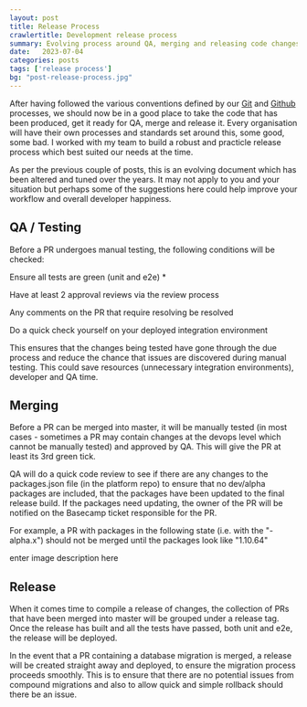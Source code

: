 ```yaml
---
layout: post
title: Release Process
crawlertitle: Development release process
summary: Evolving process around QA, merging and releasing code changes
date:   2023-07-04
categories: posts
tags: ['release process']
bg: "post-release-process.jpg"
---
```


After having followed the various conventions defined by our [Git]() and [Github]() processes, we should now be in a good place to take the code that has been produced, get it ready for QA, merge and release it. Every organisation will have their own processes and standards set around this, some good, some bad. I worked with my team to build a robust and practicle release process which best suited our needs at the time.

As per the previous couple of posts, this is an evolving document which has been altered and tuned over the years. It may not apply to you and your situation but perhaps some of the suggestions here could help improve your workflow and overall developer happiness.

## QA / Testing
Before a PR undergoes manual testing, the following conditions will be checked:

Ensure all tests are green (unit and e2e) *

Have at least 2 approval reviews via the review process

Any comments on the PR that require resolving be resolved

Do a quick check yourself on your deployed integration environment

This ensures that the changes being tested have gone through the due process and reduce the chance that issues are discovered during manual testing. This could save resources (unnecessary integration environments), developer and QA time.

## Merging
Before a PR can be merged into master, it will be manually tested (in most cases - sometimes a PR may contain changes at the devops level which cannot be manually tested) and approved by QA. This will give the PR at least its 3rd green tick.

QA will do a quick code review to see if there are any changes to the packages.json file (in the platform repo) to ensure that no dev/alpha packages are included, that the packages have been updated to the final release build. If the packages need updating, the owner of the PR will be notified on the Basecamp ticket responsible for the PR.

For example, a PR with packages in the following state (i.e. with the "-alpha.x") should not be merged until the packages look like "1.10.64"

enter image description here

## Release
When it comes time to compile a release of changes, the collection of PRs that have been merged into master will be grouped under a release tag. Once the release has built and all the tests have passed, both unit and e2e, the release will be deployed.

In the event that a PR containing a database migration is merged, a release will be created straight away and deployed, to ensure the migration process proceeds smoothly. This is to ensure that there are no potential issues from compound migrations and also to allow quick and simple rollback should there be an issue.
